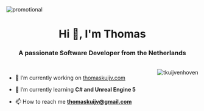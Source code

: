 <img src="https://media.discordapp.net/attachments/1054355603549589557/1054359872973570088/image_30.png?width=1440&height=496" alt="promotional">

<h1 align="center">Hi 👋, I'm Thomas</h1>
<h3 align="center">A passionate Software Developer from the Netherlands</h3>
<br>
<img align="right" src="https://github-readme-stats.vercel.app/api/top-langs?username=tkuijvenhoven&show_icons=true&locale=en&layout=compact" alt="tkuijvenhoven" />

- 🔭 I’m currently working on [thomaskuijv.com](thomaskuijv.com)

- 🌱 I’m currently learning **C# and Unreal Engine 5**

- 📫 How to reach me **thomaskuijv@gmail.com**
